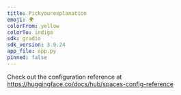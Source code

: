 ```yaml
---
title: Pickyourexplanation
emoji: 🌍
colorFrom: yellow
colorTo: indigo
sdk: gradio
sdk_version: 3.0.24
app_file: app.py
pinned: false
---
```


Check out the configuration reference at https://huggingface.co/docs/hub/spaces-config-reference
